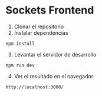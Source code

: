 # Sockets Frontend

1. Clonar el repositorio
2. Instalar dependencias

```
npm install
```

3. Levantar el servidor de desarrollo

```
npm run dev
```

4. Ver el resultado en el navegador

```
http://localhost:3000/
```
